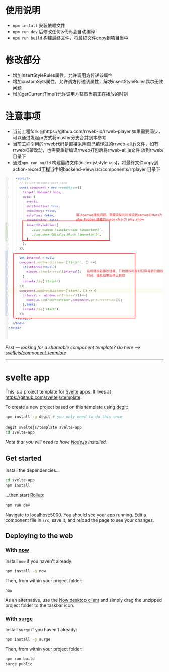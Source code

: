 # 使用说明
- `npm install` 安装依赖文件
- `npm run dev` 后修改任何js代码会自动编译
- `npm run build` 构建最终文件，将最终文件copy到项目当中

# 修改部分
- 增加insertStyleRules属性，允许调用方传递该属性
- 增加customSyts属性，允许调方传递该属性，解决insertStyleRules偶尔无效问题
- 增加getCurrentTime()允许调用方获取当前正在播放的时刻
# 注意事项
- 当前工程fork 自https://github.com/rrweb-io/rrweb-player 如果需要同步，可以通过发起pr方式将master分支合并到本参考
- 当前工程引用的rrweb代码是直接采用自己编译过的rrweb-all.js文件，如有rrweb框架改动，也需要重新编译rrweb打包后将rrweb-all.js文件
放到rrweb/目录下
- 通过`npm run build` 构建最终文件(index.js\style.css)，将最终文件copy到action-record工程当中的backend-view/src/components/rrplayer 目录下

![示例代码](./image/rrweb-play.png)






*Psst — looking for a shareable component template? Go here --> [sveltejs/component-template](https://github.com/sveltejs/component-template)*

---

# svelte app

This is a project template for [Svelte](https://svelte.technology) apps. It lives at https://github.com/sveltejs/template.

To create a new project based on this template using [degit](https://github.com/Rich-Harris/degit):

```bash
npm install -g degit # you only need to do this once

degit sveltejs/template svelte-app
cd svelte-app
```

*Note that you will need to have [Node.js](https://nodejs.org) installed.*


## Get started

Install the dependencies...

```bash
cd svelte-app
npm install
```

...then start [Rollup](https://rollupjs.org):

```bash
npm run dev
```

Navigate to [localhost:5000](http://localhost:5000). You should see your app running. Edit a component file in `src`, save it, and reload the page to see your changes.


## Deploying to the web

### With [now](https://zeit.co/now)

Install `now` if you haven't already:

```bash
npm install -g now
```

Then, from within your project folder:

```bash
now
```

As an alternative, use the [Now desktop client](https://zeit.co/download) and simply drag the unzipped project folder to the taskbar icon.

### With [surge](https://surge.sh/)

Install `surge` if you haven't already:

```bash
npm install -g surge
```

Then, from within your project folder:

```bash
npm run build
surge public
```
